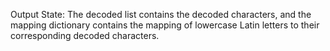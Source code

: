 Output State: The decoded list contains the decoded characters, and the mapping dictionary contains the mapping of lowercase Latin letters to their corresponding decoded characters.